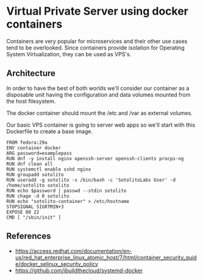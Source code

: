 # Virtual Private Server using docker containers

Containers are very popular for microservices and their other use cases tend to be overlooked. Since containers provide isolation for Operating System Virtualization, they can be used as VPS's.

## Architecture

In order to have the best of both worlds we'll consider our container as a disposable unit having the configuration and data volumes mounted from the host filesystem.

The docker container should mount the /etc and /var as external volumes.

Our basic VPS container is going to server web apps so we'll start with this Dockerfile to create a base image.

```
FROM fedora:29a
ENV container docker
ARG password=examplepass
RUN dnf -y install nginx openssh-server openssh-clients procps-ng
RUN dnf clean all
RUN systemctl enable sshd nginx
RUN groupadd sotolito 
RUN useradd -g sotolito -s /bin/bash -c 'SotolitoLabs User' -d /home/sotolito sotolito
RUN echo $password | passwd --stdin sotolito
RUN chage -d 0 sotolito
RUN echo "sotolito-container" > /etc/hostname
STOPSIGNAL SIGRTMIN+3
EXPOSE 80 22
CMD [ "/sbin/init" ]

```

## References

* https://access.redhat.com/documentation/en-us/red_hat_enterprise_linux_atomic_host/7/html/container_security_guide/docker_selinux_security_policy
* https://github.com/ibuildthecloud/systemd-docker

